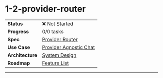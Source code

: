 # 1-2-provider-router

| | |
|---|---|
| **Status** | ❌ Not Started |
| **Progress** | 0/0 tasks |
| **Spec** | [Provider Router](../../../../../products/anygpt/specs/README.md#provider-router) |
| **Use Case** | [Provider Agnostic Chat](../../../../../products/anygpt/use-cases/provider-agnostic-chat.md) |
| **Architecture** | [System Design](../../architecture.md) |
| **Roadmap** | [Feature List](../../roadmap.md) |

---

